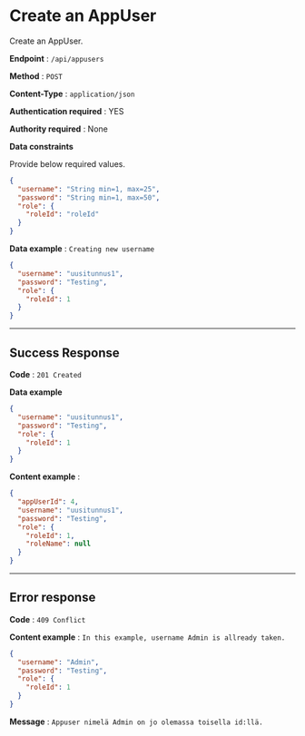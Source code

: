 # Create an AppUser

Create an AppUser.

**Endpoint** : `/api/appusers`

**Method** : `POST`

**Content-Type** : `application/json`

**Authentication required** : YES

**Authority required** : None

**Data constraints**

Provide below required values.

```json
{
  "username": "String min=1, max=25",
  "password": "String min=1, max=50",
  "role": {
    "roleId": "roleId"
  }
}
```

**Data example** : `Creating new username`

```json
{
  "username": "uusitunnus1",
  "password": "Testing",
  "role": {
    "roleId": 1
  }
}
```

---

## Success Response

**Code** : `201 Created`

**Data example**

```json
{
  "username": "uusitunnus1",
  "password": "Testing",
  "role": {
    "roleId": 1
  }
}
```

**Content example** :

```json
{
  "appUserId": 4,
  "username": "uusitunnus1",
  "password": "Testing",
  "role": {
    "roleId": 1,
    "roleName": null
  }
}
```

---

## Error response

**Code** : `409 Conflict`

**Content example** : `In this example, username Admin is allready taken.`

```json
{
  "username": "Admin",
  "password": "Testing",
  "role": {
    "roleId": 1
  }
}
```

**Message** : `Appuser nimelä Admin on jo olemassa toisella id:llä.`

